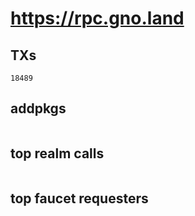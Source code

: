 # https://rpc.gno.land

## TXs
```
18489
```

## addpkgs
```
```

## top realm calls
```
```

## top faucet requesters
```
```

